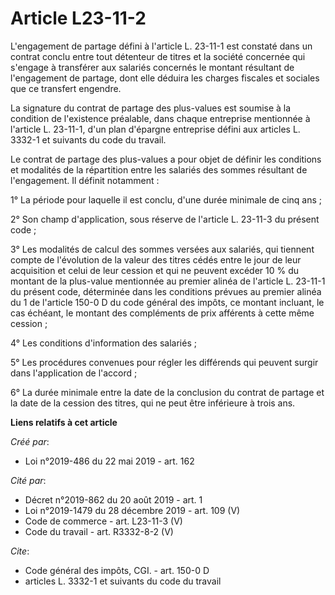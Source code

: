 # Article L23-11-2

L'engagement de partage défini à l'article L. 23-11-1 est constaté dans un contrat conclu entre tout détenteur de titres et
la société concernée qui s'engage à transférer aux salariés concernés le montant résultant de l'engagement de partage, dont
elle déduira les charges fiscales et sociales que ce transfert engendre.

La signature du contrat de partage des plus-values est soumise à la condition de l'existence préalable, dans chaque
entreprise mentionnée à l'article L. 23-11-1, d'un plan d'épargne entreprise défini aux articles L. 3332-1 et suivants du
code du travail.

Le contrat de partage des plus-values a pour objet de définir les conditions et modalités de la répartition entre les
salariés des sommes résultant de l'engagement. Il définit notamment :

1° La période pour laquelle il est conclu, d'une durée minimale de cinq ans ;

2° Son champ d'application, sous réserve de l'article L. 23-11-3 du présent code ;

3° Les modalités de calcul des sommes versées aux salariés, qui tiennent compte de l'évolution de la valeur des titres cédés
entre le jour de leur acquisition et celui de leur cession et qui ne peuvent excéder 10 % du montant de la plus-value
mentionnée au premier alinéa de l'article L. 23-11-1 du présent code, déterminée dans les conditions prévues au premier
alinéa du 1 de l'article 150-0 D du code général des impôts, ce montant incluant, le cas échéant, le montant des compléments
de prix afférents à cette même cession ;

4° Les conditions d'information des salariés ;

5° Les procédures convenues pour régler les différends qui peuvent surgir dans l'application de l'accord ;

6° La durée minimale entre la date de la conclusion du contrat de partage et la date de la cession des titres, qui ne peut
être inférieure à trois ans.

**Liens relatifs à cet article**

_Créé par_:

  - Loi n°2019-486 du 22 mai 2019 - art. 162

_Cité par_:

  - Décret n°2019-862 du 20 août 2019 - art. 1
  - Loi n°2019-1479 du 28 décembre 2019 - art. 109 (V)
  - Code de commerce - art. L23-11-3 (V)
  - Code du travail - art. R3332-8-2 (V)

_Cite_:

  - Code général des impôts, CGI. - art. 150-0 D
  - articles L. 3332-1 et suivants du code du travail
